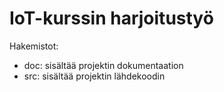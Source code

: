 # IoT-kurssin harjoitustyö

Hakemistot:
* doc: sisältää projektin dokumentaation
* src: sisältää projektin lähdekoodin